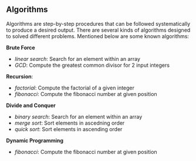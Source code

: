 ## Algorithms
Algorithms are step-by-step procedures that can be followed systematically to produce a desired output. There are several kinds of algorithms designed to solved different problems. Mentioned below are some known algorithms:

**Brute Force**
- _linear search_: Search for an element within an array
- _GCD_: Compute the greatest common divisor for 2 input integers

**Recursion**:
- _factorial_: Compute the factorial of a given integer
- _fibonacci_: Compute the fibonacci number at given position

**Divide and Conquer**
- _binary search_: Search for an element within an array
- _merge sort_: Sort elements in ascedning order
- _quick sort_: Sort elements in ascending order

**Dynamic Programming**
- _fibonacci_: Compute the fibonacci number at given position
